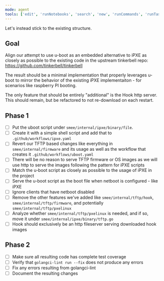 ```yaml
---
mode: agent
tools: ['edit', 'runNotebooks', 'search', 'new', 'runCommands', 'runTasks', 'context7/*', 'memory/*', 'deepwiki/*', 'github/*', 'sequentialthinking/*', 'usages', 'vscodeAPI', 'think', 'problems', 'changes', 'testFailure', 'openSimpleBrowser', 'fetch', 'githubRepo', 'extensions', 'todos', 'runTests']
---
```

Let's instead stick to the existing structure. 

## Goal

Align our attempt to use u-boot as an embedded alternative to iPXE as closely as possible to the existing code in the upstream tinkerbell repo: https://github.com/tinkerbell/tinkerbell

The result should be a minimal implementation that properly leverages u-boot to mirror the behavior of the existing iPXE implementaiton - for scenarios like raspberry PI booting.

The only feature that should be entirely "additional" is the Hook http server. This should remain, but be refactored to not re-download on each restart.

## Phase 1

- [ ] Put the uboot script under `smee/internal/ipxe/binary/file`. 
- [ ] Create it with a simple shell script and add that to `.github/workflows/ipxe.yaml`
- [ ] Revert our TFTP based changes like everything in `smee/internal/firmware` and its usage as well as the workflow that creates it `.github/workflows/uboot.yaml`
- [ ] There will be no reason to serve TFTP firmware or OS images as we will use http to serve the images following the pattern for iPXE scripts
- [ ] Match the u-boot script as closely as possible to the usage of iPXE in the project
- [ ] Serve the u-boot script as the boot file when netboot is configured - like iPXE
- [ ] Ignore clients that have netboot disabled
- [ ] Remove the other features we've added like `smee/internal/tftp/hook`, `smee/internal/tftp/firmware`, and potentially `smee/internal/tftp/pxelinux`
- [ ] Analyze whether `smee/internal/tftp/pxelinux` is needed, and if so, move it under `smee/internal/ipxe/binary/tftp.go`
- [ ] Hook should exclusively be an http fileserver serving downloaded hook images

## Phase 2

- [ ] Make sure all resulting code has complete test coverage
- [ ] Verify that `golangci-lint run --fix` does not produce any errors
- [ ] Fix any errors resulting from golangci-lint
- [ ] Document the resulting changes
